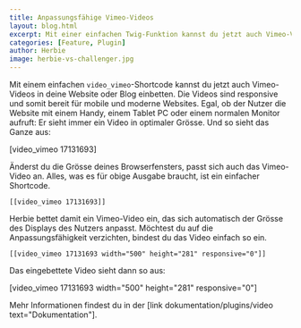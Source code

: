 ```yaml
---
title: Anpassungsfähige Vimeo-Videos
layout: blog.html
excerpt: Mit einer einfachen Twig-Funktion kannst du jetzt auch Vimeo-Videos in deine Website oder Blog einbetten. Egal, ob der Nutzer deine Website mit einem Handy, einem Tablet PC oder einem normalen Monitor aufruft: Er sieht immer ein Video in optimaler Grösse.
categories: [Feature, Plugin]
author: Herbie
image: herbie-vs-challenger.jpg
---
```


Mit einem einfachen `video_vimeo`-Shortcode kannst du jetzt auch Vimeo-Videos in deine
Website oder Blog einbetten. Die Videos sind responsive und somit bereit für
mobile und moderne Websites. Egal, ob der Nutzer die Website mit einem Handy,
einem Tablet PC oder einem normalen Monitor aufruft: Er sieht immer ein Video
in optimaler Grösse. Und so sieht das Ganze aus:

[video_vimeo 17131693]

Änderst du die Grösse deines Browserfensters, passt sich auch das Vimeo-Video
an. Alles, was es für obige Ausgabe braucht, ist ein einfacher Shortcode.

    [[video_vimeo 17131693]]

Herbie bettet damit ein Vimeo-Video ein, das sich automatisch der Grösse des
Displays des Nutzers anpasst. Möchtest du auf die Anpassungsfähigkeit verzichten,
bindest du das Video einfach so ein.

    [[video_vimeo 17131693 width="500" height="281" responsive="0"]]

Das eingebettete Video sieht dann so aus:

[video_vimeo 17131693 width="500" height="281" responsive="0"]

Mehr Informationen findest du in der [link dokumentation/plugins/video text="Dokumentation"].

